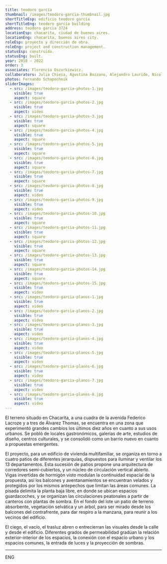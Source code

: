 ```yaml
---
title: teodoro garcía
thumbnail: /images/teodoro-garcia-thumbnail.jpg
shortTitleEsp: edificio teodoro garcía
shortTitleEng: teodoro garcía building
address: teodoro garcía 3724
locationEsp: chacarita, ciudad de buenos aires.
locationEng: chacarita, buenos aires city.
roleEsp: proyecto y dirección de obra.
roleEng: project and construction management.
statusEsp: construido.
statusEng: built.
year: 2018 – 2022
order: 3
associates: Florencia Oszurkiewicz.
collaborators: Julia Chiesa, Agustina Bozzano, Alejandro Laurido, Nicolás López y Jerónimo Fortunati.
photos: Fernando Schapochnik
sliderImages:
  - src: /images/teodoro-garcia-photos-1.jpg
    visible: true
    aspect: square
  - src: /images/teodoro-garcia-photos-2.jpg
    visible: true
    aspect: video
  - src: /images/teodoro-garcia-photos-3.jpg
    visible: true
    aspect: square
  - src: /images/teodoro-garcia-photos-4.jpg
    visible: true
    aspect: square
  - src: /images/teodoro-garcia-photos-5.jpg
    visible: true
    aspect: square
  - src: /images/teodoro-garcia-photos-6.jpg
    visible: true
    aspect: square
  - src: /images/teodoro-garcia-photos-7.jpg
    visible: true
    aspect: square
  - src: /images/teodoro-garcia-photos-8.jpg
    visible: true
    aspect: video
  - src: /images/teodoro-garcia-photos-9.jpg
    visible: true
    aspect: video
  - src: /images/teodoro-garcia-photos-10.jpg
    visible: true
    aspect: square
  - src: /images/teodoro-garcia-photos-11.jpg
    visible: true
    aspect: square
  - src: /images/teodoro-garcia-photos-12.jpg
    visible: true
    aspect: square
  - src: /images/teodoro-garcia-photos-13.jpg
    visible: true
    aspect: square
  - src: /images/teodoro-garcia-photos-14.jpg
    visible: true
    aspect: square
  - src: /images/teodoro-garcia-photos-15.jpg
    visible: true
    aspect: video
  - src: /images/teodoro-garcia-planos-1.jpg
    visible: true
    aspect: video
  - src: /images/teodoro-garcia-planos-2.jpg
    visible: true
    aspect: video
  - src: /images/teodoro-garcia-planos-3.jpg
    visible: true
    aspect: video
  - src: /images/teodoro-garcia-planos-4.jpg
    visible: true
    aspect: video
  - src: /images/teodoro-garcia-planos-5.jpg
    visible: true
    aspect: video
  - src: /images/teodoro-garcia-planos-6.jpg
    visible: true
    aspect: video
  - src: /images/teodoro-garcia-planos-7.jpg
    visible: true
    aspect: video
  - src: /images/teodoro-garcia-planos-8.jpg
    visible: true
    aspect: video
---
```


El terreno situado en Chacarita, a una cuadra de la avenida Federico Lacroze y a tres de Álvarez Thomas, se encuentra en una zona que experimentó grandes cambios los últimos diez años en cuanto a sus usos urbanos. Se pobló de locales gastronómicos, galerías de arte, estudios de diseño, centros culturales, y se consolidó como un barrio nuevo en cuanto a propuestas emergentes. 

El proyecto, para un edificio de vivienda multifamiliar, se organiza en torno a cuatro patios de diferentes jerarquías, dispuestos para iluminar y ventilar los 13 departamentos. Esta sucesión de patios propone una arquitectura de corredores semi-cubiertos, y un núcleo de circulación vertical abierto. Vigas invertidas de hormigón visto modulan la continuidad espacial de la propuesta, así los balcones y aventanamientos se encuentran velados y protegidos por los mismos antepechos que limitan las áreas comunes. La pisada delimita la planta baja libre, en donde se ubican espacios guardacoches, y se organizan las circulaciones peatonales a partir de canteros con plantas de sombra. En el fondo del lote un patio de terreno absorbente, vegetación selvática y un árbol, para ser mirado desde los balcones del contrafrente, para dar respiro a la manzana, para reunir a los vecinos del edificio.

El ciego, el vacío, el trasluz abren o entrecierran las visuales desde la calle y desde el edificio. Diferentes grados de permeabilidad gradúan la relación exterior-interior de los espacios, la conexión con el espacio urbano y los espacios comunes, la entrada de luces y la proyección de sombras.

----

ENG